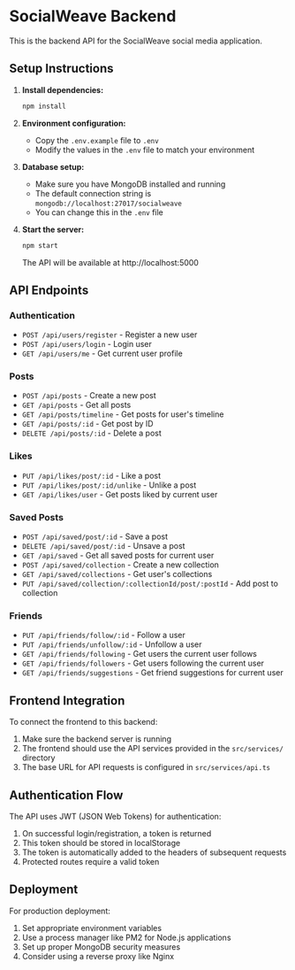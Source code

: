 
# SocialWeave Backend

This is the backend API for the SocialWeave social media application.

## Setup Instructions

1. **Install dependencies:**
   ```bash
   npm install
   ```

2. **Environment configuration:**
   - Copy the `.env.example` file to `.env`
   - Modify the values in the `.env` file to match your environment

3. **Database setup:**
   - Make sure you have MongoDB installed and running
   - The default connection string is `mongodb://localhost:27017/socialweave`
   - You can change this in the `.env` file

4. **Start the server:**
   ```bash
   npm start
   ```
   The API will be available at http://localhost:5000

## API Endpoints

### Authentication

- `POST /api/users/register` - Register a new user
- `POST /api/users/login` - Login user
- `GET /api/users/me` - Get current user profile

### Posts

- `POST /api/posts` - Create a new post
- `GET /api/posts` - Get all posts
- `GET /api/posts/timeline` - Get posts for user's timeline
- `GET /api/posts/:id` - Get post by ID
- `DELETE /api/posts/:id` - Delete a post

### Likes

- `PUT /api/likes/post/:id` - Like a post
- `PUT /api/likes/post/:id/unlike` - Unlike a post
- `GET /api/likes/user` - Get posts liked by current user

### Saved Posts

- `POST /api/saved/post/:id` - Save a post
- `DELETE /api/saved/post/:id` - Unsave a post
- `GET /api/saved` - Get all saved posts for current user
- `POST /api/saved/collection` - Create a new collection
- `GET /api/saved/collections` - Get user's collections
- `PUT /api/saved/collection/:collectionId/post/:postId` - Add post to collection

### Friends

- `PUT /api/friends/follow/:id` - Follow a user
- `PUT /api/friends/unfollow/:id` - Unfollow a user
- `GET /api/friends/following` - Get users the current user follows
- `GET /api/friends/followers` - Get users following the current user
- `GET /api/friends/suggestions` - Get friend suggestions for current user

## Frontend Integration

To connect the frontend to this backend:
1. Make sure the backend server is running
2. The frontend should use the API services provided in the `src/services/` directory
3. The base URL for API requests is configured in `src/services/api.ts`

## Authentication Flow

The API uses JWT (JSON Web Tokens) for authentication:
1. On successful login/registration, a token is returned
2. This token should be stored in localStorage
3. The token is automatically added to the headers of subsequent requests
4. Protected routes require a valid token

## Deployment

For production deployment:
1. Set appropriate environment variables
2. Use a process manager like PM2 for Node.js applications
3. Set up proper MongoDB security measures
4. Consider using a reverse proxy like Nginx
